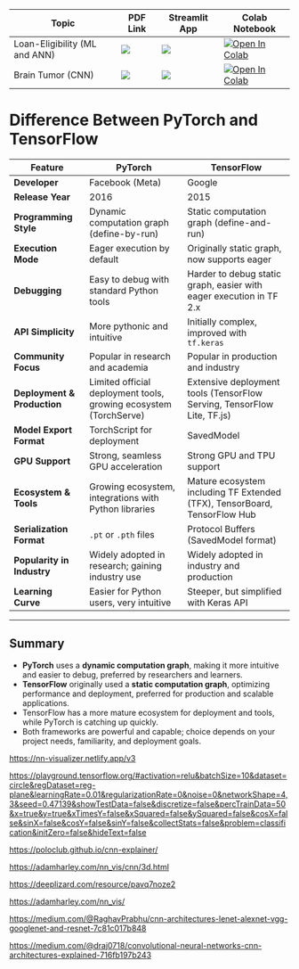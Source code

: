 | Topic            | PDF Link                                                                                                                                     | Streamlit App                                                                                      | Colab Notebook                                                                                                                                           |
|------------------|----------------------------------------------------------------------------------------------------------------------------------------------|------------------------------------------------------------------------------------------------------|-----------------------------------------------------------------------------------------------------------------------------------------------------------|
|Loan-Eligibility (ML and ANN)    | <a href="" target="_parent"><img src="https://img.shields.io/badge/Open in PDF-%23FF0000.svg?style=flat-square&logo=adobe&logoColor=white"/></a> | <a href="https://ds-cheat-sheets-sklearn.streamlit.app/" target="_parent"><img src="https://static.streamlit.io/badges/streamlit_badge_black_white.svg"/></a> | <a href="https://colab.research.google.com/drive/1dwoSbQvSd178-vzuGfoh9bGegHSDcUPp?usp=sharing" target="_parent"><img src="https://colab.research.google.com/assets/colab-badge.svg" alt="Open In Colab"/></a> |
| Brain Tumor (CNN) | <a href="" target="_parent"><img src="https://img.shields.io/badge/Open in PDF-%23FF0000.svg?style=flat-square&logo=adobe&logoColor=white"/></a> | <a href="" target="_parent"><img src="https://static.streamlit.io/badges/streamlit_badge_black_white.svg"/></a> | <a href="https://colab.research.google.com/drive/1W3Ut6Rai4Y3so0yDGNBPVPJQKtzAbhy_?usp=sharing" target="_parent"><img src="https://colab.research.google.com/assets/colab-badge.svg" alt="Open In Colab"/></a> |




# Difference Between PyTorch and TensorFlow

| Feature                     | PyTorch                                         | TensorFlow                                    |
|-----------------------------|------------------------------------------------|-----------------------------------------------|
| **Developer**               | Facebook (Meta)                                 | Google                                        |
| **Release Year**            | 2016                                           | 2015                                          |
| **Programming Style**       | Dynamic computation graph (define-by-run)      | Static computation graph (define-and-run)     |
| **Execution Mode**          | Eager execution by default                       | Originally static graph, now supports eager   |
| **Debugging**               | Easy to debug with standard Python tools       | Harder to debug static graph, easier with eager execution in TF 2.x |
| **API Simplicity**          | More pythonic and intuitive                      | Initially complex, improved with `tf.keras`  |
| **Community Focus**         | Popular in research and academia                 | Popular in production and industry            |
| **Deployment & Production**| Limited official deployment tools, growing ecosystem (TorchServe) | Extensive deployment tools (TensorFlow Serving, TensorFlow Lite, TF.js) |
| **Model Export Format**     | TorchScript for deployment                        | SavedModel                                    |
| **GPU Support**             | Strong, seamless GPU acceleration                | Strong GPU and TPU support                     |
| **Ecosystem & Tools**       | Growing ecosystem, integrations with Python libraries | Mature ecosystem including TF Extended (TFX), TensorBoard, TensorFlow Hub |
| **Serialization Format**   | `.pt` or `.pth` files                             | Protocol Buffers (SavedModel format)          |
| **Popularity in Industry** | Widely adopted in research; gaining industry use | Widely adopted in industry and production     |
| **Learning Curve**          | Easier for Python users, very intuitive          | Steeper, but simplified with Keras API        |

---

## Summary

- **PyTorch** uses a **dynamic computation graph**, making it more intuitive and easier to debug, preferred by researchers and learners.
- **TensorFlow** originally used a **static computation graph**, optimizing performance and deployment, preferred for production and scalable applications.
- TensorFlow has a more mature ecosystem for deployment and tools, while PyTorch is catching up quickly.
- Both frameworks are powerful and capable; choice depends on your project needs, familiarity, and deployment goals.


https://nn-visualizer.netlify.app/v3

https://playground.tensorflow.org/#activation=relu&batchSize=10&dataset=circle&regDataset=reg-plane&learningRate=0.01&regularizationRate=0&noise=0&networkShape=4,3&seed=0.47139&showTestData=false&discretize=false&percTrainData=50&x=true&y=true&xTimesY=false&xSquared=false&ySquared=false&cosX=false&sinX=false&cosY=false&sinY=false&collectStats=false&problem=classification&initZero=false&hideText=false


https://poloclub.github.io/cnn-explainer/

https://adamharley.com/nn_vis/cnn/3d.html


https://deeplizard.com/resource/pavq7noze2

https://adamharley.com/nn_vis/

https://medium.com/@RaghavPrabhu/cnn-architectures-lenet-alexnet-vgg-googlenet-and-resnet-7c81c017b848

https://medium.com/@draj0718/convolutional-neural-networks-cnn-architectures-explained-716fb197b243

